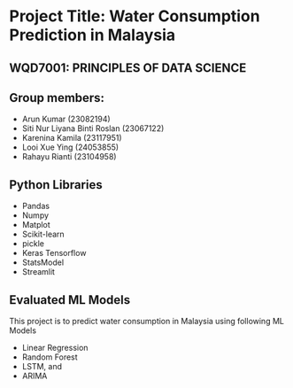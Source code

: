 # Project Title: Water Consumption Prediction in Malaysia

## WQD7001: PRINCIPLES OF DATA SCIENCE

## Group members:
- Arun Kumar (23082194)
- Siti Nur Liyana Binti Roslan (23067122)
- Karenina Kamila (23117951)
- Looi Xue Ying (24053855)
- Rahayu Rianti (23104958)

## Python Libraries 
 - Pandas
 - Numpy
 - Matplot
 - Scikit-learn
 - pickle
 - Keras Tensorflow
 - StatsModel
 - Streamlit

## Evaluated ML Models
This project is to predict water consumption in Malaysia using following ML Models
- Linear Regression
- Random Forest
- LSTM, and
- ARIMA
